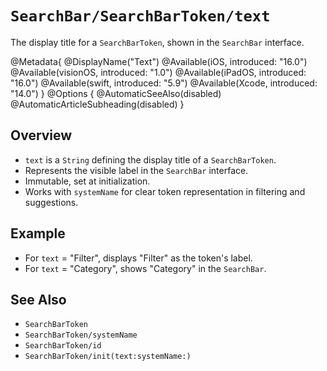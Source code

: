 # ``SearchBar/SearchBarToken/text``

The display title for a `SearchBarToken`, shown in the `SearchBar` interface.

@Metadata{
    @DisplayName("Text")
    @Available(iOS, introduced: "16.0")
    @Available(visionOS, introduced: "1.0")
    @Available(iPadOS, introduced: "16.0")
    @Available(swift, introduced: "5.9")
    @Available(Xcode, introduced: "14.0")
}
@Options {
    @AutomaticSeeAlso(disabled)
    @AutomaticArticleSubheading(disabled)
}

## Overview

- `text` is a `String` defining the display title of a `SearchBarToken`.
- Represents the visible label in the `SearchBar` interface.
- Immutable, set at initialization.
- Works with `systemName` for clear token representation in filtering and suggestions.

## Example

- For `text` = "Filter", displays "Filter" as the token's label.
- For `text` = "Category", shows "Category" in the `SearchBar`.

## See Also

- ``SearchBarToken``
- ``SearchBarToken/systemName``
- ``SearchBarToken/id``
- ``SearchBarToken/init(text:systemName:)``
